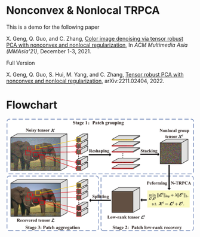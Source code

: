# Nonconvex & Nonlocal TRPCA

This is a demo for the following paper

X. Geng, Q. Guo, and C. Zhang, [Color image denoising via tensor robust PCA with nonconvex and nonlocal regularization](https://dl.acm.org/doi/10.1145/3469877.3493592), In *ACM Multimedia Asia (MMAsia'21)*, December 1-3, 2021. 


Full Version

X. Geng, Q. Guo, S. Hui, M. Yang, and C. Zhang, [Tensor robust PCA with nonconvex and nonlocal regularization](https://arxiv.org/abs/2211.02404), arXiv:2211.02404, 2022.


# Flowchart
![architecture](./flowchart2.png)

